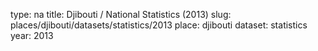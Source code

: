 type: na
title: Djibouti / National Statistics (2013)
slug: places/djibouti/datasets/statistics/2013
place: djibouti
dataset: statistics
year: 2013
